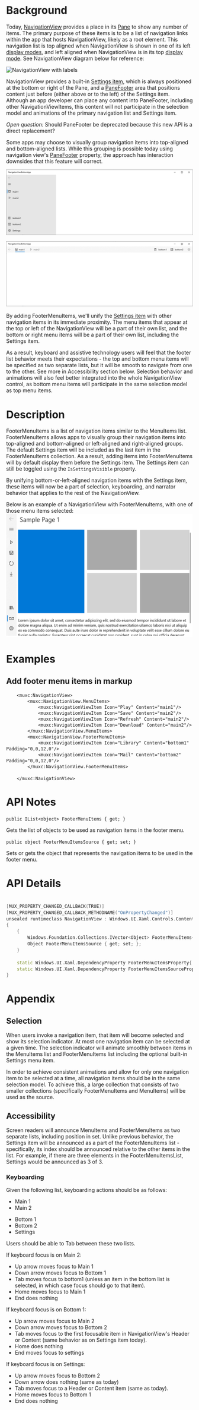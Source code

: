 
# Background
Today, [NavigationView](https://docs.microsoft.com/en-us/windows/uwp/design/controls-and-patterns/navigationview) provides a place in its [Pane](https://docs.microsoft.com/en-us/windows/uwp/design/controls-and-patterns/navigationview) to show any number of items.
The primary purpose of these items is to be a list of navigation links within the app that hosts NavigationView, likely as a root element.
This navigation list is top aligned when NavigationView is shown in one of its left [display modes](https://docs.microsoft.com/en-us/windows/uwp/design/controls-and-patterns/navigationview#display-modes), and left aligned when NavigationView is in its top [display mode](https://docs.microsoft.com/en-us/windows/uwp/design/controls-and-patterns/navigationview#display-modes). See NavigationView diagram below for reference:

![NavigationView with labels](https://docs.microsoft.com/en-us/windows/uwp/design/controls-and-patterns/images/leftnav-anatomy.png)


NavigationView provides a built-in [Settings item](https://docs.microsoft.com/en-us/uwp/api/microsoft.ui.xaml.controls.navigationview.settingsitem?view=winui-2.3), which is always positioned at the bottom or right of the Pane, and a [PaneFooter](https://docs.microsoft.com/en-us/uwp/api/microsoft.ui.xaml.controls.navigationview.panefooter?view=winui-2.3) area that positions content just before (either above or to the left) of the Settings item.
Although an app developer can place any content into PaneFooter, including other NavigationViewItems, this content will not participate in the selection model and animations of the primary navigation list and Settings item.

_Open question:_ Should PaneFooter be deprecated because this new API is a direct replacement?

Some apps may choose to visually group navigation items into top-aligned and bottom-aligned lists.
While this grouping is possible today using navigation view's [PaneFooter](https://docs.microsoft.com/en-us/uwp/api/microsoft.ui.xaml.controls.navigationview.panefooter?view=winui-2.3) property, the approach has interaction downsides that this feature will correct.

![NavigationView in Left display mode showing FooterMenuItems](FooterItems_Left.png)

![NavigationView in Top display mode showing FooterMenuItems](FooterItems_Top.png)

By adding FooterMenuItems, we'll unify the [Settings item](https://docs.microsoft.com/en-us/uwp/api/microsoft.ui.xaml.controls.navigationview.settingsitem?view=winui-2.3) with other navigation items in its immediate proximity. The menu items that appear at the top or left of the NavigationView will be a part of their own list, and the bottom or right menu items will be a part of their own list, including the Settings item. 

As a result, keyboard and assistive technology users will feel that the footer list behavior meets their expectations -  the top and bottom menu items will be specified as two separate lists, but it will be smooth to navigate from one to the other. See more in Accessibility section below.
Selection behavior and animations will also feel better integrated into the whole NavigationView control, as bottom menu items will participate in the same selection model as top menu items. 

# Description 
<!-- Use this section to provide a brief description of the feature.
For an example, see the introduction to the PasswordBox control 
(http://docs.microsoft.com/windows/uwp/design/controls-and-patterns/password-box). -->

FooterMenuItems is a list of navigation items similar to the MenuItems list.
FooterMenuItems allows apps to visually group their navigation items into top-aligned and bottom-aligned or left-aligned and right-aligned groups. 
The default Settings item will be included as the last item in the FooterMenuItems collection. As a result, adding items into FooterMenuItems will by default display them before the Settings item. The Settings item can still be toggled using the `IsSettingsVisible` property.

By unifying bottom-or-left-aligned navigation items with the Settings item, these items will now be a part of selection, keyboarding, and narrator behavior that applies to the rest of the NavigationView.

Below is an example of a NavigationView with FooterMenuItems, with one of those menu items selected:
![NavigationView with FooterMenu](footer-menu-mockup.png)
# Examples
<!-- Use this section to explain the features of the API, showing
example code with each description. The general format is: 
  feature explanation,
  example code
  feature explanation,
  example code
  etc.-->
  
<!-- Code samples should be in C# and/or C++/WinRT -->

<!-- As an example of this section, see the Examples section for the PasswordBox control 
(https://docs.microsoft.com/windows/uwp/design/controls-and-patterns/password-box#examples). -->

## Add footer menu items in markup
```xaml
    <muxc:NavigationView>
        <muxc:NavigationView.MenuItems>
            <muxc:NavigationViewItem Icon="Play" Content="main1"/>
            <muxc:NavigationViewItem Icon="Save" Content="main2"/>
            <muxc:NavigationViewItem Icon="Refresh" Content="main2"/>
            <muxc:NavigationViewItem Icon="Download" Content="main2"/>
        </muxc:NavigationView.MenuItems>
        <muxc:NavigationView.FooterMenuItems>
            <muxc:NavigationViewItem Icon="Library" Content="bottom1" Padding="0,0,12,0"/>
            <muxc:NavigationViewItem Icon="Mail" Content="bottom2" Padding="0,0,12,0"/>
        </muxc:NavigationView.FooterMenuItems>
        
    </muxc:NavigationView>
```


# API Notes
<!-- Option 1: Give a one or two line description of each API (type
and member), or at least the ones that aren't obvious
from their name.  These descriptions are what show up
in IntelliSense. For properties, specify the default value of the property if it
isn't the type's default (for example an int-typed property that doesn't default to zero.) -->

<!-- Option 2: Put these descriptions in the below API Details section,
with a "///" comment above the member or type. -->

`public IList<object> FooterMenuItems { get; }`

Gets the list of objects to be used as navigation items in the footer menu.

`public object FooterMenuItemsSource { get; set; }`

Sets or gets the object that represents the navigation items to be used in the footer menu.

# API Details
<!-- The exact API, in MIDL3 format (https://docs.microsoft.com/en-us/uwp/midl-3/) -->
```c++

[MUX_PROPERTY_CHANGED_CALLBACK(TRUE)]
[MUX_PROPERTY_CHANGED_CALLBACK_METHODNAME("OnPropertyChanged")]
unsealed runtimeclass NavigationView : Windows.UI.Xaml.Controls.ContentControl
{
    {
        Windows.Foundation.Collections.IVector<Object> FooterMenuItems{ get; };
        Object FooterMenuItemsSource { get; set; };
    }
    
    static Windows.UI.Xaml.DependencyProperty FooterMenuItemsProperty{ get; };
    static Windows.UI.Xaml.DependencyProperty FooterMenuItemsSourceProperty{ get; };
}
```
# Appendix
## Selection
When users invoke a navigation item, that item will become selected and show its selection indicator. 
At most one navigation item can be selected at a given time.
The selection indicator will animate smoothly between items in the MenuItems list and FooterMenuItems list including the optional built-in Settings menu item.

In order to achieve consistent animations and allow for only one navigation item to be selected at a time, all navigation items should be in the same selection model. To achieve this, a large collection that consists of two smaller collections (specifically FooterMenuItems and MenuItems) will be used as the source.

## Accessibility
Screen readers will announce MenuItems and FooterMenuItems as two separate lists, including position in set. 
Unlike previous behavior, the Settings item will be announced as a part of the FooterMenuItems list - specifically, its index should be announced relative to the other items in the list. For example, if there are three elements in the FooterMenuItemsList, Settings would be announced as 3 of 3.

### Keyboarding
Given the following list, keyboarding actions should be as follows:
- Main 1
- Main 2

<!-- -->

- Bottom 1
- Bottom 2
- Settings

Users should be able to Tab between these two lists.

If keyboard focus is on Main 2:
- Up arrow moves focus to Main 1
- Down arrow moves focus to Bottom 1
- Tab moves focus to bottom1 (unless an item in the bottom list is selected, in which case focus should go to that item).
- Home moves focus to Main 1
- End does nothing

If keyboard focus is on Bottom 1:
- Up arrow moves focus to Main 2
- Down arrow moves focus to Bottom 2
- Tab moves focus to the first focusable item in NavigationView's Header or Content (same behavior as on Settings item today).
- Home does nothing
- End moves focus to settings

If keyboard focus is on Settings:
- Up arrow moves focus to Bottom 2
- Down arrow does nothing (same as today)
- Tab moves focus to a Header or Content item (same as today).
- Home moves focus to Bottom 1
- End does nothing
